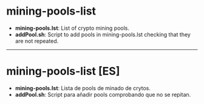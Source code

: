 # mining-pools-list
- **mining-pools.lst**: List of crypto mining pools.
- **addPool.sh**: Script to add pools in mining-pools.lst checking that they are not repeated.


-----
# mining-pools-list [ES]
- **mining-pools.lst**: Lista de pools de minado de crytos.
- **addPool.sh**: Script para añadir pools comprobando que no se repitan.
